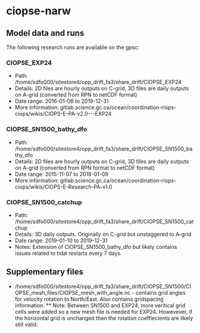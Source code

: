 # ciopse-narw

## Model data and runs

The following research runs are available on the gpsc:

### CIOPSE_EXP24
* Path: /home/sdfo000/sitestore4/opp_drift_fa3/share_drift/CIOPSE_EXP24
* Details: 2D files are hourly outputs on C-grid, 3D files are daily outputs on A-grid (converted from RPN to netCDF format)
* Date range: 2016-01-06 to 2019-12-31
* More information: gitlab.science.gc.ca/ocean/coordination-riops-ciops/wikis/CIOPS-E-PA-v2.0---EXP24

### CIOPSE_SN1500_bathy_dfo
* Path: /home/sdfo000/sitestore4/opp_drift_fa3/share_drift/CIOPSE_SN1500_bathy_dfo
* Details: 2D files are hourly outputs on C-grid, 3D files are daily outputs on A-grid (converted from RPN format to netCDF format)
* Date range: 2015-11-07 to 2019-01-09
* More information: gitlab.science.gc.ca/ocean/coordination-riops-ciops/wikis/CIOPS-E-Research-PA-v1.0

### CIOPSE_SN1500_catchup
* Path: /home/sdfo000/sitestore4/opp_drift_fa3/share_drift/CIOPSE_SN1500_catchup
* Details: 3D daily outputs. Originally on C-grid but unstaggered to A-grid
* Date range: 2019-01-10 to 2019-12-31
* Notes: Extension of CIOPSE_SN1500_bathy_dfo but likely contains issues related to tidal restarts every 7 days.

## Supplementary files
* /home/sdfo000/sitestore4/opp_drift_fa3/share_drift/CIOPSE_SN1500/CIOPSE_mesh_files/CIOPSE_mesh_with_angle.nc - contains grid angles for velocity rotation to North/East. Also contains gridspacing information.
** Note: Between SN1500 and EXP24, more veritical grid cells were added so a new mesh file is needed for EXP24. Howevever, if the horizontal grid is unchanged then the rotation coeffiecients are likely still valid.